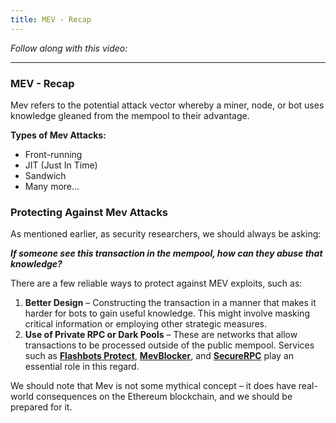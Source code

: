 ```yaml
---
title: MEV - Recap
---
```


_Follow along with this video:_

---

### MEV - Recap

Mev refers to the potential attack vector whereby a miner, node, or bot uses knowledge gleaned from the mempool to their advantage.

**Types of Mev Attacks:**

- Front-running
- JIT (Just In Time)
- Sandwich
- Many more...

### Protecting Against Mev Attacks

As mentioned earlier, as security researchers, we should always be asking:

**_If someone see this transaction in the mempool, how can they abuse that knowledge?_**

There are a few reliable ways to protect against MEV exploits, such as:

1. **Better Design** – Constructing the transaction in a manner that makes it harder for bots to gain useful knowledge. This might involve masking critical information or employing other strategic measures.
2. **Use of Private RPC or Dark Pools** – These are networks that allow transactions to be processed outside of the public mempool. Services such as [**Flashbots Protect**](https://docs.flashbots.net/flashbots-protect/overview), [**MevBlocker**](https://mevblocker.io/), and [**SecureRPC**](https://securerpc.com/) play an essential role in this regard.

We should note that Mev is not some mythical concept – it does have real-world consequences on the Ethereum blockchain, and we should be prepared for it.
